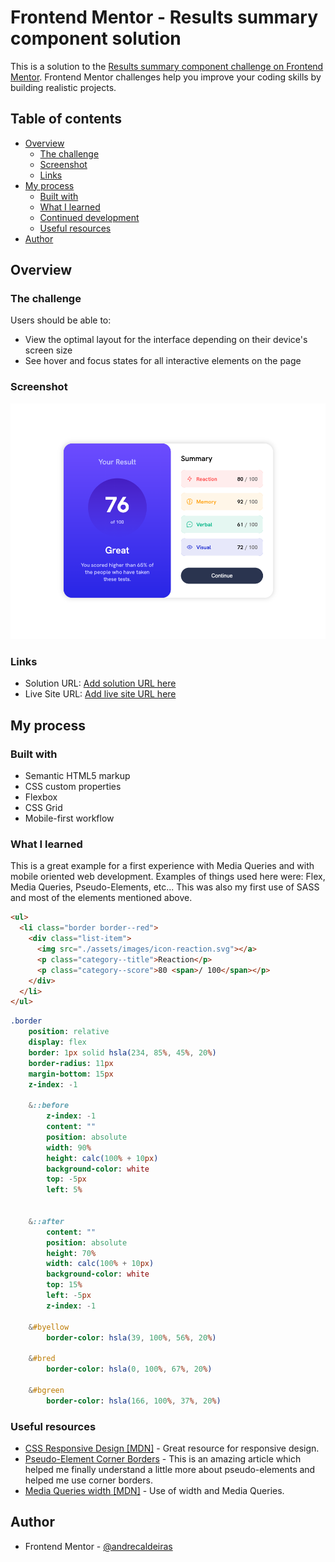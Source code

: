 # Frontend Mentor - Results summary component solution

This is a solution to the [Results summary component challenge on Frontend Mentor](https://www.frontendmentor.io/challenges/results-summary-component-CE_K6s0maV). Frontend Mentor challenges help you improve your coding skills by building realistic projects. 

## Table of contents

- [Overview](#overview)
  - [The challenge](#the-challenge)
  - [Screenshot](#screenshot)
  - [Links](#links)
- [My process](#my-process)
  - [Built with](#built-with)
  - [What I learned](#what-i-learned)
  - [Continued development](#continued-development)
  - [Useful resources](#useful-resources)
- [Author](#author)

## Overview

### The challenge

Users should be able to:

- View the optimal layout for the interface depending on their device's screen size
- See hover and focus states for all interactive elements on the page

### Screenshot

![](./screenshot.png)



### Links

- Solution URL: [Add solution URL here](https://your-solution-url.com)
- Live Site URL: [Add live site URL here](https://your-live-site-url.com)

## My process

### Built with

- Semantic HTML5 markup
- CSS custom properties
- Flexbox
- CSS Grid
- Mobile-first workflow


### What I learned

This is a great example for a first experience with Media Queries and with mobile oriented web development. Examples of things used here were: Flex, Media Queries, Pseudo-Elements, etc...
This was also my first use of SASS and most of the elements mentioned above.

```html
<ul>
  <li class="border border--red">
    <div class="list-item">
      <img src="./assets/images/icon-reaction.svg"></a>
      <p class="category--title">Reaction</p>
      <p class="category--score">80 <span>/ 100</span></p>
    </div>
  </li>
</ul>
```
```sass
.border
    position: relative
    display: flex
    border: 1px solid hsla(234, 85%, 45%, 20%)
    border-radius: 11px
    margin-bottom: 15px
    z-index: -1

    &::before
        z-index: -1
        content: ""
        position: absolute
        width: 90%
        height: calc(100% + 10px)
        background-color: white
        top: -5px
        left: 5%


    &::after
        content: ""
        position: absolute
        height: 70%
        width: calc(100% + 10px)
        background-color: white
        top: 15%
        left: -5px
        z-index: -1

    &#byellow
        border-color: hsla(39, 100%, 56%, 20%)

    &#bred 
        border-color: hsla(0, 100%, 67%, 20%)

    &#bgreen
        border-color: hsla(166, 100%, 37%, 20%)

```

### Useful resources

- [CSS Responsive Design [MDN]](https://developer.mozilla.org/en-US/docs/Learn/CSS/CSS_layout/Responsive_Design) - Great resource for responsive design.
- [Pseudo-Element Corner Borders](https://stackoverflow.com/questions/14387690/how-can-i-show-only-corner-borders) - This is an amazing article which helped me finally understand a little more about pseudo-elements and helped me use corner borders.
- [Media Queries width [MDN]](https://developer.mozilla.org/en-US/docs/Web/CSS/@media/width) - Use of width and Media Queries.





## Author

- Frontend Mentor - [@andrecaldeiras](https://www.frontendmentor.io/profile/andrecaldeiras)
